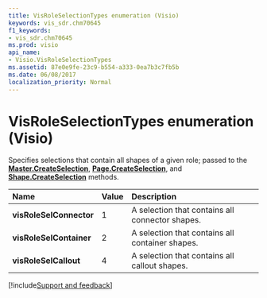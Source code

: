 ```yaml
---
title: VisRoleSelectionTypes enumeration (Visio)
keywords: vis_sdr.chm70645
f1_keywords:
- vis_sdr.chm70645
ms.prod: visio
api_name:
- Visio.VisRoleSelectionTypes
ms.assetid: 87e0e9fe-23c9-b554-a333-0ea7b3c7fb5b
ms.date: 06/08/2017
localization_priority: Normal
---
```



# VisRoleSelectionTypes enumeration (Visio)

Specifies selections that contain all shapes of a given role; passed to the  **[Master.CreateSelection](Visio.Master.CreateSelection.md)**, **[Page.CreateSelection](Visio.Page.CreateSelection.md)**, and **[Shape.CreateSelection](Visio.Shape.CreateSelection.md)** methods.



|Name|Value|Description|
|:-----|:-----|:-----|
| **visRoleSelConnector**|1|A selection that contains all connector shapes.|
| **visRoleSelContainer**|2|A selection that contains all container shapes.|
| **visRoleSelCallout**|4|A selection that contains all callout shapes.|

[!include[Support and feedback](~/includes/feedback-boilerplate.md)]